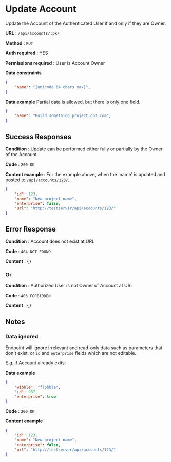 # Update Account

Update the Account of the Authenticated User if and only if they are Owner.

**URL** : `/api/accounts/:pk/`

**Method** : `PUT`

**Auth required** : YES

**Permissions required** : User is Account Owner

**Data constraints**

```json
{
    "name": "[unicode 64 chars max]",
}
```

**Data example** Partial data is allowed, but there is only one field.

```json
{
    "name": "Build something project dot com",
}
```

## Success Responses

**Condition** : Update can be performed either fully or partially by the Owner
of the Account.

**Code** : `200 OK`

**Content example** : For the example above, when the 'name' is updated and
posted to `/api/accounts/123/`...

```json
{
    "id": 123,
    "name": "New project name",
    "enterprise": false,
    "url": "http://testserver/api/accounts/123/"
}
```

## Error Response

**Condition** : Account does not exist at URL

**Code** : `404 NOT FOUND`

**Content** : `{}`

### Or

**Condition** : Authorized User is not Owner of Account at URL.

**Code** : `403 FORBIDDEN`

**Content** : `{}`

## Notes

### Data ignored

Endpoint will ignore irrelevant and read-only data such as parameters that
don't exist, or `id` and `enterprise` fields which are not editable.

E.g. if Account already exits:

**Data example**

```json
{
    "wibble": "flobble",
    "id": 987,
    "enterprise": true
}
```

**Code** : `200 OK`

**Content example**

```json
{
    "id": 123,
    "name": "New project name",
    "enterprise": false,
    "url": "http://testserver/api/accounts/123/"
}
```